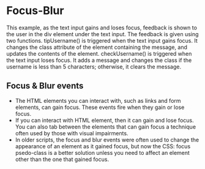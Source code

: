 # Focus-Blur
This example, as the text input gains and loses focus, feedback is shown to the user in the div element under the text input. The feedback is given using two functions. tipUsername() is triggered when the text input gains focus. It changes the class attribute of the element containing the message, and updates the contents of the element. checkUsername() is triggered when the text input loses focus. It adds a message and changes the class if the username is less than 5 characters; otherwise, it clears the message.

## Focus & Blur events

* The HTML elements you can interact with, such as links and form elements, can gain focus. These events fire when they gain or lose focus.
* If you can interact with HTML element, then it can gain and lose focus. You can also tab between the elements that can gain focus a technique often used by those with visual impairments.
* In older scripts, the focus and blur events were often used to change the appearance of an element as it gained focus, but now the CSS: focus psedo-class is a better solution unless you need to affect an element other than the one that gained focus.
